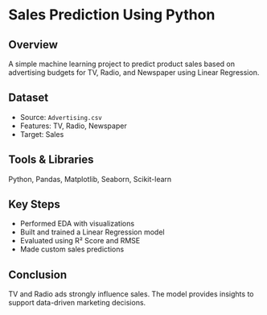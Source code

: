 # Sales Prediction Using Python

## Overview
A simple machine learning project to predict product sales based on advertising budgets for TV, Radio, and Newspaper using Linear Regression.

## Dataset
- Source: `Advertising.csv`
- Features: TV, Radio, Newspaper
- Target: Sales

## Tools & Libraries
Python, Pandas, Matplotlib, Seaborn, Scikit-learn

## Key Steps
- Performed EDA with visualizations
- Built and trained a Linear Regression model
- Evaluated using R² Score and RMSE
- Made custom sales predictions

## Conclusion
TV and Radio ads strongly influence sales. The model provides insights to support data-driven marketing decisions.
